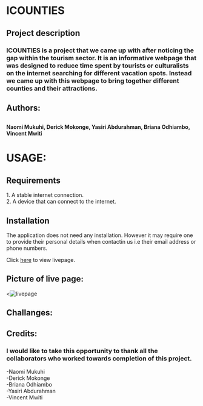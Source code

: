# ICOUNTIES

## Project description

### ICOUNTIES is a project that we came up with after noticing the gap within the tourism sector. It is an informative webpage that was designed to reduce time spent by tourists or culturalists on the internet searching for different vacation spots. Instead we came up with this webpage to bring together different counties and their attractions.

## Authors:
## <p><h4>Naomi Mukuhi, Derick Mokonge, Yasiri Abdurahman, Briana Odhiambo, Vincent Mwiti</h4></p>

# USAGE: <p>
<h2>Requirements</h2>
1. A stable internet connection.<br>
2. A device that can connect to the internet.
</p>

<h2>Installation</h2>
<p>The application does not need any installation. However it may require one to provide their personal details when contactin us i.e their email address or phone numbers.<p>

<p>Click <a href="" target ="_blank">here</a> to view livepage.<p>

## Picture of live page:
<![livepage](latest.png)



## Challanges:

## Credits:

### I would like to take this opportunity to thank all the collaborators who worked towards completion of this project.
 -Naomi Mukuhi<br>
 -Derick Mokonge<br>
 -Briana Odhiambo<br>
 -Yasiri Abdurahman<br>
 -Vincent Mwiti
